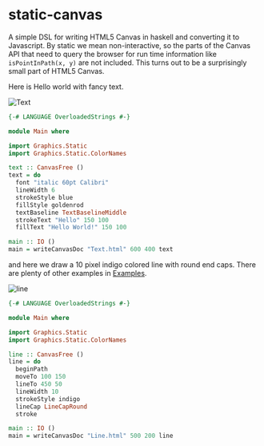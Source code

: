 # static-canvas
A simple DSL for writing HTML5 Canvas in haskell and converting it
to Javascript. By static we mean non-interactive, so the parts of
the Canvas API that need to query the browser for run time information
like `isPointInPath(x, y)` are not included. This turns out to be
a surprisingly small part of HTML5 Canvas.

Here is Hello world with fancy text.

![Text](http://i.imgur.com/XQrbYv2.png)
```haskell
{-# LANGUAGE OverloadedStrings #-}

module Main where

import Graphics.Static
import Graphics.Static.ColorNames

text :: CanvasFree ()
text = do
  font "italic 60pt Calibri"
  lineWidth 6
  strokeStyle blue
  fillStyle goldenrod
  textBaseline TextBaselineMiddle
  strokeText "Hello" 150 100 
  fillText "Hello World!" 150 100

main :: IO ()
main = writeCanvasDoc "Text.html" 600 400 text
```
and here we draw a 10 pixel indigo colored line with round end caps.
There are plenty of other examples in [Examples](https://github.com/jeffreyrosenbluth/static-canvas/tree/master/examples).

![line](http://i.imgur.com/4Os9oxb.png)
```haskell
{-# LANGUAGE OverloadedStrings #-}

module Main where

import Graphics.Static
import Graphics.Static.ColorNames

line :: CanvasFree ()
line = do
  beginPath
  moveTo 100 150
  lineTo 450 50
  lineWidth 10
  strokeStyle indigo
  lineCap LineCapRound
  stroke

main :: IO ()
main = writeCanvasDoc "Line.html" 500 200 line
```
